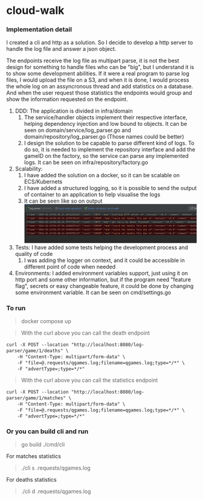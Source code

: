 # cloud-walk


### Implementation detail

I created a cli and http as a solution.
So I decide to develop a http server to handle the log file and answer a json object.

The endpoints receive the log file as multipart parse, it is not the best design for something to handle files who can be "big", 
but I understand it is to show some development abilities.
If it were a real program to parse log files, I would upload the file on a S3, and when it is done, I would process the whole log on an assyncronous thread and add statistics on a database.
And when the user request those statistics the endpoints would group and show the information requested on the endpoint.

1. DDD: The application is divided in infra/domain
   1. The service/handler objects implement their respective interface, helping dependency injection and low bound to objects. It can be seen on domain/service/log_parser.go and domain/repository/log_parser.go (Those names could be better)
   2. I design the solution to be capable to parse different kind of logs. To do so, it is needed to implement the repository interface and add the gameID on the factory, so the service can parse any implemented logs. It can be seen on infra/repository/factory.go
2. Scalability: 
   1. I have added the solution on a docker, so it can be scalable on ECS/Kubernets
   2. I have added a structured logging, so it is possible to send the output of container to an application to help visualise the logs
   3. It can be seen like so on output ![img.png](docs/img.png)
3. Tests: I have added some tests helping the development process and quality of code
   1. I was adding the logger on context, and it could be accessible in different point of code when needed
4. Environments: I added environment variables support, just using it on http port and some other information, but if the program need "feature flag", secrets or easy changeable feature, it could be done by changing some environment variable. It can be seen on cmd/settings.go

### To run
> docker compose up

> With the curl above you can call the death endpoint

```http request
curl -X POST --location "http://localhost:8080/log-parser/game/1/deaths" \
    -H "Content-Type: multipart/form-data" \
    -F "file=@.requests/qgames.log;filename=qgames.log;type=*/*" \
    -F "advertType=;type=*/*"
```

> With the curl above you can call the statistics endpoint
```http request
curl -X POST --location "http://localhost:8080/log-parser/game/1/matches" \
    -H "Content-Type: multipart/form-data" \
    -F "file=@.requests/qgames.log;filename=qgames.log;type=*/*" \
    -F "advertType=;type=*/*"
```


### Or you can build cli and run
> go build ./cmd/cli

For matches statistics 
> ./cli s .requests/qgames.log

For deaths statistics
> ./cli d .requests/qgames.log
